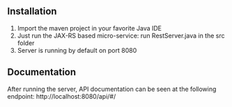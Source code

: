 
## Installation
1. Import the maven project in your favorite Java IDE
2. Just run the JAX-RS based micro-service: run RestServer.java in the src folder
3. Server is running by default on port 8080

## Documentation
After running the server, API documentation can be seen at the following endpoint: http://localhost:8080/api/#/


